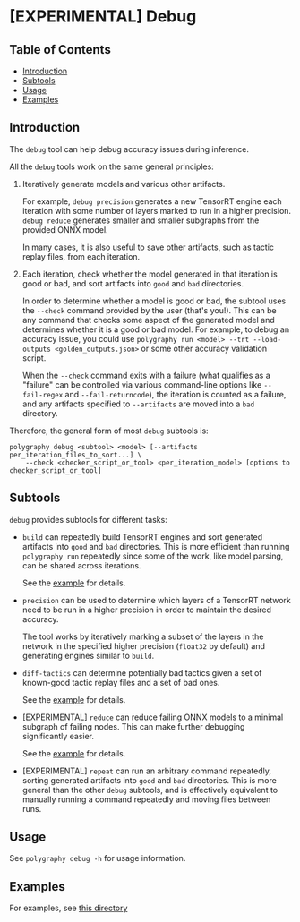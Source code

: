 # [EXPERIMENTAL] Debug

## Table of Contents

- [Introduction](#introduction)
- [Subtools](#subtools)
- [Usage](#usage)
- [Examples](#examples)


## Introduction

The `debug` tool can help debug accuracy issues during inference.

All the `debug` tools work on the same general principles:

1. Iteratively generate models and various other artifacts.

    For example, `debug precision` generates a new TensorRT engine each iteration with some number
    of layers marked to run in a higher precision. `debug reduce` generates smaller and smaller subgraphs
    from the provided ONNX model.

    In many cases, it is also useful to save other artifacts, such as tactic replay files,
    from each iteration.

2. Each iteration, check whether the model generated in that iteration is good or bad, and sort artifacts
    into `good` and `bad` directories.

    In order to determine whether a model is good or bad, the subtool uses the `--check` command
    provided by the user (that's you!). This can be any command that checks some aspect of the generated
    model and determines whether it is a good or bad model. For example, to debug an accuracy issue, you
    could use `polygraphy run <model> --trt --load-outputs <golden_outputs.json>` or some other accuracy validation
    script.

    When the `--check` command exits with a failure (what qualifies as a "failure" can be controlled via various
    command-line options like `--fail-regex` and `--fail-returncode`), the iteration is counted as a failure, and
    any artifacts specified to `--artifacts` are moved into a `bad` directory.


Therefore, the general form of most `debug` subtools is:
```
polygraphy debug <subtool> <model> [--artifacts per_iteration_files_to_sort...] \
    --check <checker_script_or_tool> <per_iteration_model> [options to checker_script_or_tool]
```


## Subtools

`debug` provides subtools for different tasks:

- `build` can repeatedly build TensorRT engines and sort generated
    artifacts into `good` and `bad` directories. This is more efficient than
    running `polygraphy run` repeatedly since some of the work, like model
    parsing, can be shared across iterations.

    See the [example](../../../examples//cli/debug/01_debugging_flaky_trt_tactics/) for details.

- `precision` can be used to determine which layers of a TensorRT network need to be
    run in a higher precision in order to maintain the desired accuracy.

    The tool works by iteratively marking a subset of the layers in the network in the specified
    higher precision (`float32` by default) and generating engines similar to `build`.

- `diff-tactics` can determine potentially bad tactics given a set of known-good tactic replay
    files and a set of bad ones.

    See the [example](../../../examples//cli/debug/01_debugging_flaky_trt_tactics/) for details.

- [EXPERIMENTAL] `reduce` can reduce failing ONNX models to a minimal subgraph of failing nodes.
    This can make further debugging significantly easier.

    See the [example](../../../examples//cli/debug/02_reducing_failing_onnx_models/) for details.

- [EXPERIMENTAL] `repeat` can run an arbitrary command repeatedly, sorting generated artifacts
    into `good` and `bad` directories. This is more general than the other `debug` subtools, and is
    effectively equivalent to manually running a command repeatedly and moving files between runs.


## Usage

See `polygraphy debug -h` for usage information.


## Examples

For examples, see [this directory](../../../examples/cli/debug)
